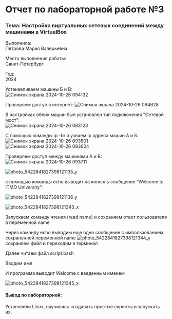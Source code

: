 # Отчет по лабораторной работе №3

### Тема: Настройка виртуальных сетевых соединений между машинами в VirtualBox

Выполнила:  
Петрова Мария Валерьевна

Место выполнения работы:  
Санкт-Петербург

Год:  
2024

Устанавливаем машины Б и В: \
![Снимок экрана 2024-10-26 094132](https://github.com/user-attachments/assets/4a597d37-4b5e-4333-841e-4af9eae8fd17)

Проверяем доступ в интернет:
![Снимок экрана 2024-10-26 094628](https://github.com/user-attachments/assets/0e2be00f-e887-4f4d-835e-437d1eeb02b2)

В настройках обеих машин был установлен тип подключения "Сетевой мост": \
![Снимок экрана 2024-10-26 093123](https://github.com/user-attachments/assets/1dffc867-00cc-40b3-b322-5dfa48102bcd)


С помощью команды ip -br a узнаем ip адреса машин A и Б: `   `   `   `
![Снимок экрана 2024-10-26 093501](https://github.com/user-attachments/assets/8312947d-aa90-4f75-ae5e-72b6abbc6445)
![Снимок экрана 2024-10-26 093624](https://github.com/user-attachments/assets/920e7d68-ad4d-4d16-9ab6-2414f5cbf600)

Проверяем доступ между машинами А и Б: `   `   `   `
![Снимок экрана 2024-10-26 093711](https://github.com/user-attachments/assets/b1a8d68c-3eae-40d6-8a07-a01879121e39)

![photo_5422841827398121135_y](https://github.com/user-attachments/assets/55f9d7ea-0050-4246-a2a7-5a291a0ea553)


с помощью команды echo выводит на консоль сообщение “Welcome to ITMO University”: 

![photo_5422841827398121136_y](https://github.com/user-attachments/assets/d440981b-948c-466b-9263-80fb64486bba)


![photo_5422841827398121343_x](https://github.com/user-attachments/assets/f5620aec-eab1-4ef1-b82e-ef9b17dad88e)

Запускаем  команду чтения (read name)  и сохраняем  ответ пользователя в переменной name`  `  `  `

Через команду echo выводим  еще одно сообщение с импользованием сохраненной переменной name
![photo_5422841827398121344_y](https://github.com/user-attachments/assets/d72ac171-73e0-4a5d-bb4c-3eccd1d82d79)
сохраняем файл и переходим в терминал

Далее читаем файл script.bash

Вводим имя

И программа выводит Welcome с введенным именем 

![photo_5422841827398121345_x](https://github.com/user-attachments/assets/f7266533-9050-4ce1-8e2a-e467e0bedbe9)

#### Вывод по лабораторной: 

Установили Linux, научились создавать простые скрипты и запускать их.
